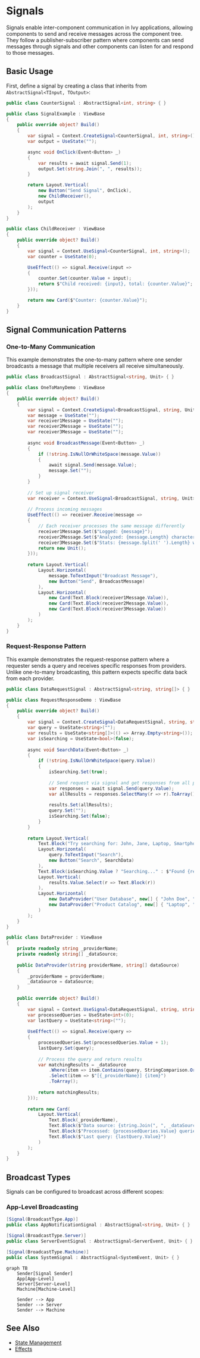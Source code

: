 # Signals

<Ingress>
Signals enable inter-component communication in Ivy applications, allowing components to send and receive messages across the component tree.
They follow a publisher-subscriber pattern where components can send messages through signals and other components can listen for and respond to those messages.
</Ingress>

## Basic Usage

First, define a signal by creating a class that inherits from `AbstractSignal<TInput, TOutput>`:

```csharp demo-below
public class CounterSignal : AbstractSignal<int, string> { }

public class SignalExample : ViewBase
{
    public override object? Build()
    {
        var signal = Context.CreateSignal<CounterSignal, int, string>();
        var output = UseState("");

        async void OnClick(Event<Button> _)
        {
            var results = await signal.Send(1);
            output.Set(string.Join(", ", results));
        }

        return Layout.Vertical(
            new Button("Send Signal", OnClick),
            new ChildReceiver(),
            output
        );
    }
}

public class ChildReceiver : ViewBase
{
    public override object? Build()
    {
        var signal = Context.UseSignal<CounterSignal, int, string>();
        var counter = UseState(0);

        UseEffect(() => signal.Receive(input =>
        {
            counter.Set(counter.Value + input);
            return $"Child received: {input}, total: {counter.Value}";
        }));

        return new Card($"Counter: {counter.Value}");
    }
}
```

## Signal Communication Patterns

### One-to-Many Communication

This example demonstrates the one-to-many pattern where one sender broadcasts a message that multiple receivers all receive simultaneously.

```csharp demo-tabs
public class BroadcastSignal : AbstractSignal<string, Unit> { }

public class OneToManyDemo : ViewBase
{
    public override object? Build()
    {
        var signal = Context.CreateSignal<BroadcastSignal, string, Unit>();
        var message = UseState("");
        var receiver1Message = UseState("");
        var receiver2Message = UseState("");
        var receiver3Message = UseState("");
        
        async void BroadcastMessage(Event<Button> _)
        {
            if (!string.IsNullOrWhiteSpace(message.Value))
            {
                await signal.Send(message.Value);
                message.Set("");
            }
        }
        
        // Set up signal receiver
        var receiver = Context.UseSignal<BroadcastSignal, string, Unit>();
        
        // Process incoming messages
        UseEffect(() => receiver.Receive(message =>
        {
            // Each receiver processes the same message differently
            receiver1Message.Set($"Logged: {message}");
            receiver2Message.Set($"Analyzed: {message.Length} characters");
            receiver3Message.Set($"Stats: {message.Split(' ').Length} words");
            return new Unit();
        }));
        
        return Layout.Vertical(
            Layout.Horizontal(
                message.ToTextInput("Broadcast Message"),
                new Button("Send", BroadcastMessage)
            ),
            Layout.Horizontal(
                new Card(Text.Block(receiver1Message.Value)),
                new Card(Text.Block(receiver2Message.Value)),
                new Card(Text.Block(receiver3Message.Value))
            )
        );
    }
}
```

### Request-Response Pattern

This example demonstrates the request-response pattern where a requester sends a query and receives specific responses from providers. Unlike one-to-many broadcasting, this pattern expects specific data back from each provider.

```csharp demo-tabs
public class DataRequestSignal : AbstractSignal<string, string[]> { }

public class RequestResponseDemo : ViewBase
{
    public override object? Build()
    {
        var signal = Context.CreateSignal<DataRequestSignal, string, string[]>();
        var query = UseState<string>("");
        var results = UseState<string[]>(() => Array.Empty<string>());
        var isSearching = UseState<bool>(false);
        
        async void SearchData(Event<Button> _)
        {
            if (!string.IsNullOrWhiteSpace(query.Value))
            {
                isSearching.Set(true);
                
                // Send request via signal and get responses from all providers
                var responses = await signal.Send(query.Value);
                var allResults = responses.SelectMany(r => r).ToArray();
                
                results.Set(allResults);
                query.Set("");
                isSearching.Set(false);
            }
        }
        
        return Layout.Vertical(
            Text.Block("Try searching for: John, Jane, Laptop, Smartphone, Tablet"),
            Layout.Horizontal(
                query.ToTextInput("Search"),
                new Button("Search", SearchData)
            ),
            Text.Block(isSearching.Value ? "Searching..." : $"Found {results.Value.Length} results"),
            Layout.Vertical(
                results.Value.Select(r => Text.Block(r))
            ),
            Layout.Horizontal(
                new DataProvider("User Database", new[] { "John Doe", "Jane Smith", "Bob Johnson" }),
                new DataProvider("Product Catalog", new[] { "Laptop", "Smartphone", "Tablet" })
            )
        );
    }
}

public class DataProvider : ViewBase
{
    private readonly string _providerName;
    private readonly string[] _dataSource;
    
    public DataProvider(string providerName, string[] dataSource)
    {
        _providerName = providerName;
        _dataSource = dataSource;
    }
    
    public override object? Build()
    {
        var signal = Context.UseSignal<DataRequestSignal, string, string[]>();
        var processedQueries = UseState<int>(0);
        var lastQuery = UseState<string>("");
        
        UseEffect(() => signal.Receive(query =>
        {
            processedQueries.Set(processedQueries.Value + 1);
            lastQuery.Set(query);
            
            // Process the query and return results
            var matchingResults = _dataSource
                .Where(item => item.Contains(query, StringComparison.OrdinalIgnoreCase))
                .Select(item => $"[{_providerName}] {item}")
                .ToArray();
                
            return matchingResults;
        }));
        
        return new Card(
            Layout.Vertical(
                Text.Block(_providerName),
                Text.Block($"Data source: {string.Join(", ", _dataSource)}"),
                Text.Block($"Processed: {processedQueries.Value} queries"),
                Text.Block($"Last query: {lastQuery.Value}")
            )
        );
    }
}
```

## Broadcast Types

Signals can be configured to broadcast across different scopes:

### App-Level Broadcasting

```csharp
[Signal(BroadcastType.App)]
public class AppNotificationSignal : AbstractSignal<string, Unit> { }

[Signal(BroadcastType.Server)]
public class ServerEventSignal : AbstractSignal<ServerEvent, Unit> { }

[Signal(BroadcastType.Machine)]
public class SystemSignal : AbstractSignal<SystemEvent, Unit> { }
```

```mermaid
graph TB
    Sender[Signal Sender]
    App[App-Level]
    Server[Server-Level]
    Machine[Machine-Level]
    
    Sender --> App
    Sender --> Server
    Sender --> Machine
```

## See Also

- [State Management](./State.md)
- [Effects](./Effects.md)
